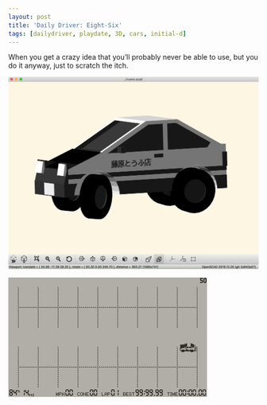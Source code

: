 ```yaml
---
layout: post
title: 'Daily Driver: Eight-Six'
tags: [dailydriver, playdate, 3D, cars, initial-d]
---
```


When you get a crazy idea that you’ll probably never be able to use, but you do it anyway, just to scratch the itch.

![JPG](/images/posts/daily-driver-eight-six.jpg)

![GIF](/images/posts/daily-driver-eight-six.gif#playdate)
